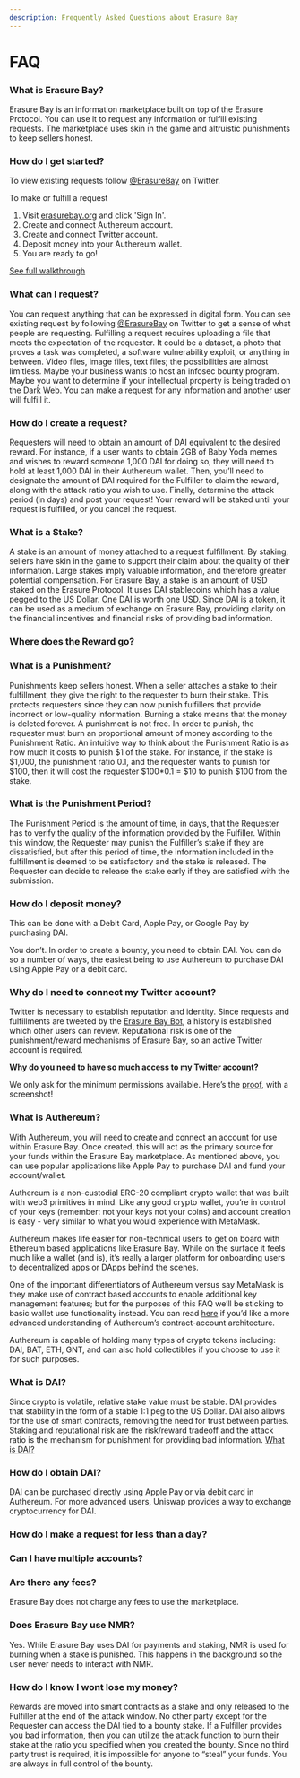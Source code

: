 ```yaml
---
description: Frequently Asked Questions about Erasure Bay
---
```


# FAQ

### **What is Erasure Bay?**

Erasure Bay is an information marketplace built on top of the Erasure Protocol. You can use it to request any information or fulfill existing requests. The marketplace uses skin in the game and altruistic punishments to keep sellers honest.

### **How do I get started?**

To view existing requests follow [@ErasureBay](https://twitter.com/ErasureBay) on Twitter.

To make or fulfill a request

1. Visit [erasurebay.org](http://erasurebay.org/) and click 'Sign In'. 
2. Create and connect Authereum account.
3. Create and connect Twitter account.
4. Deposit money into your Authereum wallet.
5. You are ready to go!

[See full walkthrough](new-bay-user-walkthrough.md)

### **What can I request?**

You can request anything that can be expressed in digital form. You can see existing request by following [@ErasureBay](https://twitter.com/ErasureBay) on Twitter to get a sense of what people are requesting. Fulfilling a request requires uploading a file that meets the expectation of the requester. It could be a dataset, a photo that proves a task was completed, a software vulnerability exploit, or anything in between. Video files, image files, text files; the possibilities are almost limitless. Maybe your business wants to host an infosec bounty program. Maybe you want to determine if your intellectual property is being traded on the Dark Web. You can make a request for any information and another user will fulfill it.

### **How do I create a request?**

Requesters will need to obtain an amount of DAI equivalent to the desired reward. For instance, if a user wants to obtain 2GB of Baby Yoda memes and wishes to reward someone 1,000 DAI for doing so, they will need to hold at least 1,000 DAI in their Authereum wallet. Then, you’ll need to designate the amount of DAI required for the Fulfiller to claim the reward, along with the attack ratio you wish to use. Finally, determine the attack period \(in days\) and post your request! Your reward will be staked until your request is fulfilled, or you cancel the request.

### **What is a Stake?** 

A stake is an amount of money attached to a request fulfillment. By staking, sellers have skin in the game to support their claim about the quality of their information. Large stakes imply valuable information, and therefore greater potential compensation. For Erasure Bay, a stake is an amount of USD staked on the Erasure Protocol. It uses DAI stablecoins which has a value pegged to the US Dollar. One DAI is worth one USD. Since DAI is a token, it can be used as a medium of exchange on Erasure Bay, providing clarity on the financial incentives and financial risks of providing bad information.

### **Where does the Reward go?**

### **What is a Punishment?**

Punishments keep sellers honest. When a seller attaches a stake to their fulfillment, they give the right to the requester to burn their stake. This protects requesters since they can now punish fulfillers that provide incorrect or low-quality information. Burning a stake means that the money is deleted forever. A punishment is not free. In order to punish, the requester must burn an proportional amount of money according to the Punishment Ratio. An intuitive way to think about the Punishment Ratio is as how much it costs to punish $1 of the stake. For instance, if the stake is $1,000, the punishment ratio 0.1, and the requester wants to punish for $100, then it will cost the requester $100\*0.1 = $10 to punish $100 from the stake.

### **What is the Punishment Period?**

The Punishment Period is the amount of time, in days, that the Requester has to verify the quality of the information provided by the Fulfiller. Within this window, the Requester may punish the Fulfiller’s stake if they are dissatisfied, but after this period of time, the information included in the fulfillment is deemed to be satisfactory and the stake is released. The Requester can decide to release the stake early if they are satisfied with the submission.

### How do I deposit money?

This can be done with a Debit Card, Apple Pay, or Google Pay by purchasing DAI.

You don’t. In order to create a bounty, you need to obtain DAI. You can do so a number of ways, the easiest being to use Authereum to purchase DAI using Apple Pay or a debit card.

### **Why do I need to connect my Twitter account?**

Twitter is necessary to establish reputation and identity. Since requests and fulfillments are tweeted by the [Erasure Bay Bot](http://www.twitter.com/erasurebaybot), a history is established which other users can review. Reputational risk is one of the punishment/reward mechanisms of Erasure Bay, so an active Twitter account is required.

**Why do you need to have so much access to my Twitter account?**

We only ask for the minimum permissions available. Here’s the [proof](https://developer.twitter.com/en/docs/basics/apps/guides/app-permissions), with a screenshot!

### **What is Authereum?**

With Authereum, you will need to create and connect an account for use within Erasure Bay. Once created, this will act as the primary source for your funds within the Erasure Bay marketplace. As mentioned above, you can use popular applications like Apple Pay to purchase DAI and fund your account/wallet.

Authereum is a non-custodial ERC-20 compliant crypto wallet that was built with web3 primitives in mind. Like any good crypto wallet, you’re in control of your keys \(remember: not your keys not your coins\) and account creation is easy - very similar to what you would experience with MetaMask.

Authereum makes life easier for non-technical users to get on board with Ethereum based applications like Erasure Bay. While on the surface it feels much like a wallet \(and is\), it’s really a larger platform for onboarding users to decentralized apps or DApps behind the scenes.

One of the important differentiators of Authereum versus say MetaMask is they make use of contract based accounts to enable additional key management features; but for the purposes of this FAQ we’ll be sticking to basic wallet use functionality instead. You can read [here](https://medium.com/authereum/authereum-key-architecture-explained-8e0781cf3ea0) if you’d like a more advanced understanding of Authereum’s contract-account architecture.

Authereum is capable of holding many types of crypto tokens including: DAI, BAT, ETH, GNT, and can also hold collectibles if you choose to use it for such purposes.

### **What is DAI?** 

Since crypto is volatile, relative stake value must be stable. DAI provides that stability in the form of a stable 1:1 peg to the US Dollar. DAI also allows for the use of smart contracts, removing the need for trust between parties. Staking and reputational risk are the risk/reward tradeoff and the attack ratio is the mechanism for punishment for providing bad information. [What is DAI?](https://medium.com/mycrypto/what-is-dai-and-how-does-it-work-742d09ba25d6) 

### **How do I obtain DAI?** 

DAI can be purchased directly using Apple Pay or via debit card in Authereum. For more advanced users, Uniswap provides a way to exchange cryptocurrency for DAI.

### How do I make a request for less than a day?

### Can I have multiple accounts?

### **Are there any fees?**

Erasure Bay does not charge any fees to use the marketplace.

### **Does Erasure Bay use NMR?**

Yes. While Erasure Bay uses DAI for payments and staking, NMR is used for burning when a stake is punished. This happens in the background so the user never needs to interact with NMR.

### **How do I know I wont lose my money?**

Rewards are moved into smart contracts as a stake and only released to the Fulfiller at the end of the attack window. No other party except for the Requester can access the DAI tied to a bounty stake. If a Fulfiller provides you bad information, then you can utilize the attack function to burn their stake at the ratio you specified when you created the bounty. Since no third party trust is required, it is impossible for anyone to “steal” your funds. You are always in full control of the bounty.

